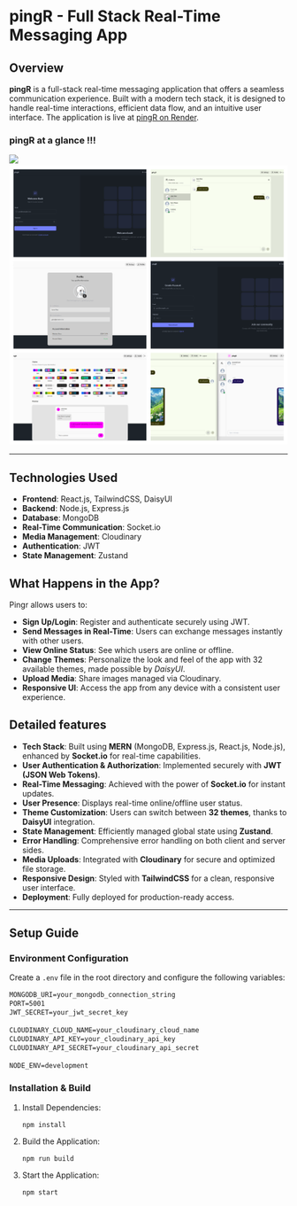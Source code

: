 # pingR - Full Stack Real-Time Messaging App

## Overview

**pingR** is a full-stack real-time messaging application that offers a seamless communication experience. Built with a modern tech stack, it is designed to handle real-time interactions, efficient data flow, and an intuitive user interface. The application is live at [pingR on Render](https://pingr-wji4.onrender.com).

### pingR at a glance !!!
![](frontend\public\pingR1.gif)
![](frontend\public\Collage.png)



---
## Technologies Used
- **Frontend**: React.js, TailwindCSS, DaisyUI
- **Backend**: Node.js, Express.js
- **Database**: MongoDB
- **Real-Time Communication**: Socket.io
- **Media Management**: Cloudinary
- **Authentication**: JWT
- **State Management**: Zustand

## What Happens in the App?
Pingr allows users to:

- **Sign Up/Login**: Register and authenticate securely using JWT.
- **Send Messages in Real-Time**: Users can exchange messages instantly with other users.
- **View Online Status**: See which users are online or offline.
- **Change Themes**: Personalize the look and feel of the app with 32 available themes, made possible by *DaisyUI*.
- **Upload Media**: Share images managed via Cloudinary.
- **Responsive UI**: Access the app from any device with a consistent user experience.


## Detailed features

- **Tech Stack**: Built using **MERN** (MongoDB, Express.js, React.js, Node.js), enhanced by **Socket.io** for real-time capabilities.
- **User Authentication & Authorization**: Implemented securely with **JWT (JSON Web Tokens)**.
- **Real-Time Messaging**: Achieved with the power of **Socket.io** for instant updates.
- **User Presence**: Displays real-time online/offline user status.
- **Theme Customization**: Users can switch between **32 themes**, thanks to **DaisyUI** integration.
- **State Management**: Efficiently managed global state using **Zustand**.
- **Error Handling**: Comprehensive error handling on both client and server sides.
- **Media Uploads**: Integrated with **Cloudinary** for secure and optimized file storage.
- **Responsive Design**: Styled with **TailwindCSS** for a clean, responsive user interface.
- **Deployment**: Fully deployed for production-ready access.

---

## Setup Guide

### Environment Configuration

Create a `.env` file in the root directory and configure the following variables:

```env
MONGODB_URI=your_mongodb_connection_string
PORT=5001
JWT_SECRET=your_jwt_secret_key

CLOUDINARY_CLOUD_NAME=your_cloudinary_cloud_name
CLOUDINARY_API_KEY=your_cloudinary_api_key
CLOUDINARY_API_SECRET=your_cloudinary_api_secret

NODE_ENV=development
```
### Installation & Build

1. Install Dependencies:
    ```
    npm install
    ```
2. Build the Application:
    ```
    npm run build

    ```
3. Start the Application:
    ```
    npm start
    ```


